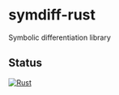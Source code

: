 # symdiff-rust
Symbolic differentiation library

## Status
[![Rust](https://github.com/hoisinberg/symdiff-rust/actions/workflows/rust.yml/badge.svg)](https://github.com/hoisinberg/symdiff-rust/actions/workflows/rust.yml)

